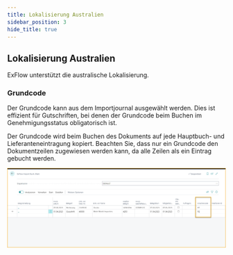 ```yaml
---
title: Lokalisierung Australien
sidebar_position: 3
hide_title: true
---
```

## Lokalisierung Australien

ExFlow unterstützt die australische Lokalisierung.

### Grundcode

Der Grundcode kann aus dem Importjournal ausgewählt werden. Dies ist effizient für Gutschriften, bei denen der Grundcode beim Buchen im Genehmigungsstatus obligatorisch ist.

Der Grundcode wird beim Buchen des Dokuments auf jede Hauptbuch- und Lieferanteneintragung kopiert. Beachten Sie, dass nur ein Grundcode den Dokumentzeilen zugewiesen werden kann, da alle Zeilen als ein Eintrag gebucht werden.

![ExFlow Importjournal - Australische Lokalisierung](./../../images/image355.png)

